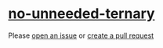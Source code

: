 [no-unneeded-ternary](https://eslint.org/docs/rules/no-unneeded-ternary)
========================================================================
Please [open an issue](https://github.com/professional-js/eslint-config/issues/new)
or [create a pull request](https://github.com/professional-js/eslint-config/edit/main/src/rules-configurations/eslint/no-unneeded-ternary.md)
